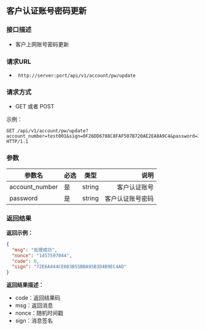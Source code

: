 ## 客户认证账号密码更新

### 接口描述

- 客户上网账号密码更新

### 请求URL

- ` http://server:port/api/v1/account/pw/update `

### 请求方式

- GET 或者 POST

示例：

    GET /api/v1/account/pw/update?account_number=test001&sign=0F26DD6788C8FAF507B720AE2EA8A9C4&password=123456789 HTTP/1.1

### 参数

| 参数名 | 必选 | 类型 | 说明 |
|---|:---|:---:|---:|
| account_number | 是 | string |客户认证账号 |
| password | 是 | string |客户认证账号密码 |


### 返回结果

**返回示例：**

~~~json
{
  "msg": "处理成功",
  "nonce": "1457597044",
  "code": 0,
  "sign": "72E6A444CE083B55BBA95B3D4B9EC4AD"
}
~~~

**返回结果描述：**

- code：返回结果码
- msg：返回消息
- nonce：随机时间戳
- sign：消息签名
